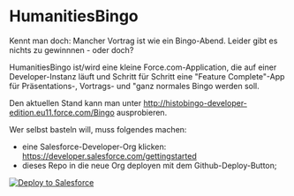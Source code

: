 # HumanitiesBingo
Kennt man doch: Mancher Vortrag ist wie ein Bingo-Abend. Leider gibt es nichts zu gewinnnen - oder doch?

HumanitiesBingo ist/wird eine kleine Force.com-Application, die auf einer Developer-Instanz läuft und Schritt für Schritt eine "Feature Complete"-App für Präsentations-, Vortrags- und "ganz normales Bingo werden soll.

Den aktuellen Stand kann man unter http://histobingo-developer-edition.eu11.force.com/Bingo ausprobieren.

Wer selbst basteln will, muss folgendes machen:
- eine Salesforce-Developer-Org klicken: https://developer.salesforce.com/gettingstarted
- dieses Repo in die neue Org deployen mit dem Github-Deploy-Button;

<a href="https://githubsfdeploy.herokuapp.com?owner=dstdia&repo=HumintiesBingo">
  <img alt="Deploy to Salesforce"
       src="https://raw.githubusercontent.com/afawcett/githubsfdeploy/master/deploy.png">
</a>

